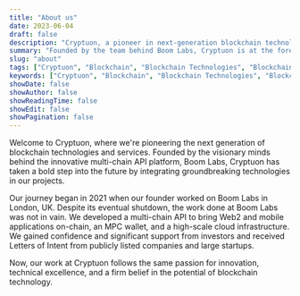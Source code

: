 ```yaml
---
title: "About us"
date: 2023-06-04
draft: false
description: "Cryptuon, a pioneer in next-generation blockchain technologies and services, was founded by the visionary minds behind the innovative multi-chain API platform, Boom Labs. We're carrying forward our legacy of innovation, technical excellence, and firm belief in blockchain technology's potential. From developing a multi-chain API, an MPC wallet, to a high-scale cloud infrastructure, we're integrating groundbreaking technologies in our projects, shaping the future of blockchain."
summary: "Founded by the team behind Boom Labs, Cryptuon is at the forefront of next-generation blockchain technologies and services. Despite Boom Labs' shutdown, the innovative strides, including the development of a multi-chain API, an MPC wallet, and a high-scale cloud infrastructure, continue to fuel Cryptuon's innovative journey. With a firm belief in blockchain technology's potential, we are pioneering groundbreaking projects, backed by confidence from investors and publicly listed companies."
slug: "about"
tags: ["Cryptuon", "Blockchain", "Blockchain Technologies", "Blockchain Services", "Boom Labs", "Multi-chain API", "MPC Wallet", "Cloud Infrastructure", "Innovation", "Blockchain Innovation", "Blockchain Technology", "Technical Excellence", "Blockchain Projects", "Investors", "Startups", "Publicly Listed Companies", "Blockchain Potential", "Next-Generation Blockchain", "Blockchain Pioneer", "Web2 Applications", "Mobile Applications", "Blockchain Integration"]
keywords: ["Cryptuon", "Blockchain", "Blockchain Technologies", "Blockchain Services", "Boom Labs", "Multi-chain API", "MPC Wallet", "Cloud Infrastructure", "Innovation", "Blockchain Innovation", "Blockchain Technology", "Technical Excellence", "Blockchain Projects", "Investors", "Startups", "Publicly Listed Companies", "Blockchain Potential", "Next-Generation Blockchain", "Blockchain Pioneer", "Web2 Applications", "Mobile Applications", "Blockchain Integration"]
showDate: false
showAuthor: false
showReadingTime: false
showEdit: false
showPagination: false
---
```


Welcome to Cryptuon, where we're pioneering the next generation of blockchain technologies and services. Founded by the visionary minds behind the innovative multi-chain API platform, Boom Labs, Cryptuon has taken a bold step into the future by integrating groundbreaking technologies in our projects.

Our journey began in 2021 when our founder worked on Boom Labs in London, UK. Despite its eventual shutdown, the work done at Boom Labs was not in vain. We developed a multi-chain API to bring Web2 and mobile applications on-chain, an MPC wallet, and a high-scale cloud infrastructure. We gained confidence and significant support from investors and received Letters of Intent from publicly listed companies and large startups.

Now, our work at Cryptuon follows the same passion for innovation, technical excellence, and a firm belief in the potential of blockchain technology. 